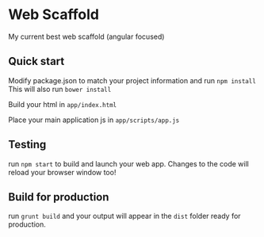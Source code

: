# Web Scaffold
My current best web scaffold (angular focused)

## Quick start
Modify package.json to match your project information and run `npm install`  This will also run `bower install`

Build your html in `app/index.html`  

Place your main application js in `app/scripts/app.js`

## Testing
run `npm start` to build and launch your web app.  Changes to the code will reload your browser window too!

## Build for production
run `grunt build` and your output will appear in the `dist` folder ready for production.
